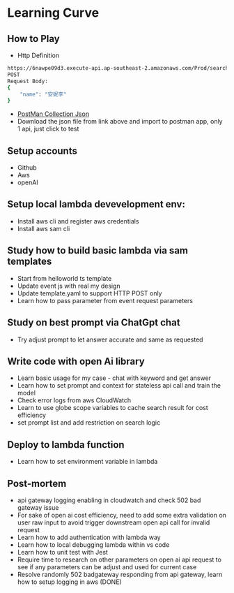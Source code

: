 # Learning Curve

## How to Play
+ Http Definition 
```bash
https://6nawpe09d3.execute-api.ap-southeast-2.amazonaws.com/Prod/search
POST
Request Body:
{
    "name": "安妮李"
}
```

+ [PostMan Collection Json](https://github.com/plutosun/play-aws/blob/main/everyoung.postman_collection.json)
+ Download the json file from link above and import to postman app, only 1 api, just click to test

## Setup accounts
+ Github
+ Aws
+ openAI

## Setup local lambda devevelopment env:
+ Install aws cli and register aws credentials
+ Install aws sam cli

## Study how to build basic lambda via sam templates 
+ Start from helloworld ts template
+ Update event js with real my design
+ Update template.yaml to support HTTP POST only
+ Learn how to pass parameter from event request parameters

## Study on best prompt via ChatGpt chat
+ Try adjust prompt to let answer accurate and same as requested

## Write code with open Ai library
+ Learn basic usage for my case - chat with keyword and get answer
+ Learn how to set prompt and context for stateless api call and train the model
+ Check error logs from aws CloudWatch
+ Learn to use globe scope variables to cache search result for cost efficiency
+ set prompt list and add restriction on search logic

## Deploy to lambda function
+ Learn how to set environment variable in lambda

## Post-mortem
+ api gateway logging enabling in cloudwatch and check 502 bad gateway issue
+ For sake of open ai cost efficiency, need to add some extra validation on user raw input to avoid trigger downstream open api call for invalid request 
+ Learn how to add authentication with lambda way
+ Learn how to local debugging lambda within vs code
+ Learn how to unit test with Jest
+ Require time to research on other parameters on open ai api request to see if any parameters can be adjust and used for current case
+ Resolve randomly 502 badgateway responding from api gateway, learn how to setup logging in aws (DONE)